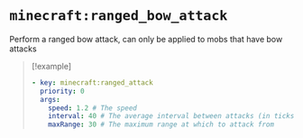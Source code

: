 # `minecraft:ranged_bow_attack`

Perform a ranged bow attack, can only be applied to mobs that have bow attacks

> [!example]
> ```yaml
> - key: minecraft:ranged_attack
>   priority: 0
>   args:
>     speed: 1.2 # The speed
>     interval: 40 # The average interval between attacks (in ticks)
>     maxRange: 30 # The maximum range at which to attack from
> ```

